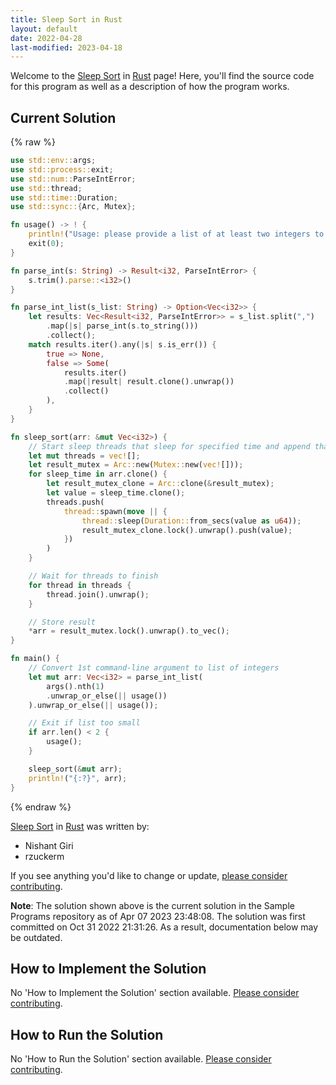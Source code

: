 ```yaml
---
title: Sleep Sort in Rust
layout: default
date: 2022-04-28
last-modified: 2023-04-18
---
```


Welcome to the [Sleep Sort](https://sampleprograms.io/projects/sleep-sort) in [Rust](https://sampleprograms.io/languages/rust) page! Here, you'll find the source code for this program as well as a description of how the program works.

## Current Solution

{% raw %}

```rust
use std::env::args;
use std::process::exit;
use std::num::ParseIntError;
use std::thread;
use std::time::Duration;
use std::sync::{Arc, Mutex};

fn usage() -> ! {
    println!("Usage: please provide a list of at least two integers to sort in the format \"1, 2, 3, 4, 5\"");
    exit(0);
}

fn parse_int(s: String) -> Result<i32, ParseIntError> {
    s.trim().parse::<i32>()
}

fn parse_int_list(s_list: String) -> Option<Vec<i32>> {
    let results: Vec<Result<i32, ParseIntError>> = s_list.split(",")
        .map(|s| parse_int(s.to_string()))
        .collect();
    match results.iter().any(|s| s.is_err()) {
        true => None,
        false => Some(
            results.iter()
            .map(|result| result.clone().unwrap())
            .collect()
        ),
    }
}

fn sleep_sort(arr: &mut Vec<i32>) {
    // Start sleep threads that sleep for specified time and append that time to result
    let mut threads = vec![];
    let result_mutex = Arc::new(Mutex::new(vec![]));
    for sleep_time in arr.clone() {
        let result_mutex_clone = Arc::clone(&result_mutex);
        let value = sleep_time.clone();
        threads.push(
            thread::spawn(move || {
                thread::sleep(Duration::from_secs(value as u64));
                result_mutex_clone.lock().unwrap().push(value);
            })
        )
    }

    // Wait for threads to finish
    for thread in threads {
        thread.join().unwrap();
    }

    // Store result
    *arr = result_mutex.lock().unwrap().to_vec();
}

fn main() {
    // Convert 1st command-line argument to list of integers
    let mut arr: Vec<i32> = parse_int_list(
        args().nth(1)
        .unwrap_or_else(|| usage())
    ).unwrap_or_else(|| usage());

    // Exit if list too small
    if arr.len() < 2 {
        usage();
    }

    sleep_sort(&mut arr);
    println!("{:?}", arr);
}
```

{% endraw %}

[Sleep Sort](https://sampleprograms.io/projects/sleep-sort) in [Rust](https://sampleprograms.io/languages/rust) was written by:

- Nishant Giri
- rzuckerm

If you see anything you'd like to change or update, [please consider contributing](https://github.com/TheRenegadeCoder/sample-programs).

**Note**: The solution shown above is the current solution in the Sample Programs repository as of Apr 07 2023 23:48:08. The solution was first committed on Oct 31 2022 21:31:26. As a result, documentation below may be outdated.

## How to Implement the Solution

No 'How to Implement the Solution' section available. [Please consider contributing](https://github.com/TheRenegadeCoder/sample-programs-website).

## How to Run the Solution

No 'How to Run the Solution' section available. [Please consider contributing](https://github.com/TheRenegadeCoder/sample-programs-website).